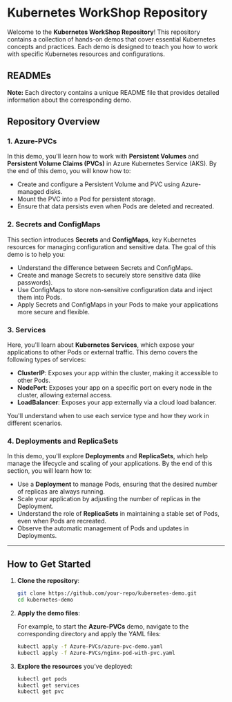 # Kubernetes WorkShop Repository

Welcome to the **Kubernetes WorkShop Repository**! This repository contains a collection of hands-on demos that cover essential Kubernetes concepts and practices. Each demo is designed to teach you how to work with specific Kubernetes resources and configurations.

## READMEs

**Note:** Each directory contains a unique README file that provides detailed information about the corresponding demo.

## Repository Overview

### 1. **Azure-PVCs**
In this demo, you'll learn how to work with **Persistent Volumes** and **Persistent Volume Claims (PVCs)** in Azure Kubernetes Service (AKS). By the end of this demo, you will know how to:

- Create and configure a Persistent Volume and PVC using Azure-managed disks.
- Mount the PVC into a Pod for persistent storage.
- Ensure that data persists even when Pods are deleted and recreated.

### 2. **Secrets and ConfigMaps**
This section introduces **Secrets** and **ConfigMaps**, key Kubernetes resources for managing configuration and sensitive data. The goal of this demo is to help you:

- Understand the difference between Secrets and ConfigMaps.
- Create and manage Secrets to securely store sensitive data (like passwords).
- Use ConfigMaps to store non-sensitive configuration data and inject them into Pods.
- Apply Secrets and ConfigMaps in your Pods to make your applications more secure and flexible.

### 3. **Services**
Here, you'll learn about **Kubernetes Services**, which expose your applications to other Pods or external traffic. This demo covers the following types of services:

- **ClusterIP**: Exposes your app within the cluster, making it accessible to other Pods.
- **NodePort**: Exposes your app on a specific port on every node in the cluster, allowing external access.
- **LoadBalancer**: Exposes your app externally via a cloud load balancer.

You'll understand when to use each service type and how they work in different scenarios.

### 4. **Deployments and ReplicaSets**
In this demo, you'll explore **Deployments** and **ReplicaSets**, which help manage the lifecycle and scaling of your applications. By the end of this section, you will learn how to:

- Use a **Deployment** to manage Pods, ensuring that the desired number of replicas are always running.
- Scale your application by adjusting the number of replicas in the Deployment.
- Understand the role of **ReplicaSets** in maintaining a stable set of Pods, even when Pods are recreated.
- Observe the automatic management of Pods and updates in Deployments.

---

## How to Get Started

1. **Clone the repository**:

    ```bash
    git clone https://github.com/your-repo/kubernetes-demo.git
    cd kubernetes-demo
    ```

2. **Apply the demo files**:
   
   For example, to start the **Azure-PVCs** demo, navigate to the corresponding directory and apply the YAML files:
   
    ```bash
    kubectl apply -f Azure-PVCs/azure-pvc-demo.yaml
    kubectl apply -f Azure-PVCs/nginx-pod-with-pvc.yaml
    ```

3. **Explore the resources** you’ve deployed:

    ```bash
    kubectl get pods
    kubectl get services
    kubectl get pvc
    ```